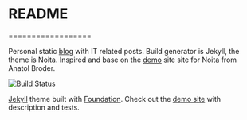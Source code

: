 # README
==================

Personal static [blog][blog] with IT related posts. Build generator is Jekyll, the theme is Noita. Inspired and base on the [demo][demo] site site for Noita from Anatol Broder.

[![Build Status][ci-badge]][ci]

[Jekyll][jekyll] theme built with [Foundation][foundation]. Check out the [demo site][demo] with description and tests.

[ci]: https://travis-ci.org/
[ci-badge]: https://travis-ci.org/cgerull/it.gerull.nl.svg?branch=gh-pages
[blog]: http://it.gerull.nl/
[foundation]: http://foundation.zurb.com/
[jekyll]: http://jekyllrb.com/
[demo]: http://noita.penibelst.de/

